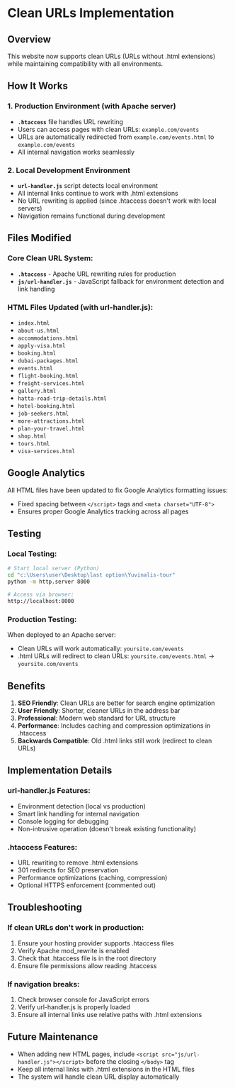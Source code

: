 # Clean URLs Implementation

## Overview
This website now supports clean URLs (URLs without .html extensions) while maintaining compatibility with all environments.

## How It Works

### 1. Production Environment (with Apache server)
- **`.htaccess`** file handles URL rewriting
- Users can access pages with clean URLs: `example.com/events`
- URLs are automatically redirected from `example.com/events.html` to `example.com/events`
- All internal navigation works seamlessly

### 2. Local Development Environment
- **`url-handler.js`** script detects local environment
- All internal links continue to work with .html extensions
- No URL rewriting is applied (since .htaccess doesn't work with local servers)
- Navigation remains functional during development

## Files Modified

### Core Clean URL System:
- **`.htaccess`** - Apache URL rewriting rules for production
- **`js/url-handler.js`** - JavaScript fallback for environment detection and link handling

### HTML Files Updated (with url-handler.js):
- `index.html`
- `about-us.html`
- `accommodations.html`
- `apply-visa.html`
- `booking.html`
- `dubai-packages.html`
- `events.html`
- `flight-booking.html`
- `freight-services.html`
- `gallery.html`
- `hatta-road-trip-details.html`
- `hotel-booking.html`
- `job-seekers.html`
- `more-attractions.html`
- `plan-your-travel.html`
- `shop.html`
- `tours.html`
- `visa-services.html`

## Google Analytics
All HTML files have been updated to fix Google Analytics formatting issues:
- Fixed spacing between `</script>` tags and `<meta charset="UTF-8">`
- Ensures proper Google Analytics tracking across all pages

## Testing

### Local Testing:
```bash
# Start local server (Python)
cd "c:\Users\user\Desktop\last option\Yuvinalis-tour"
python -m http.server 8000

# Access via browser:
http://localhost:8000
```

### Production Testing:
When deployed to an Apache server:
- Clean URLs will work automatically: `yoursite.com/events`
- .html URLs will redirect to clean URLs: `yoursite.com/events.html` → `yoursite.com/events`

## Benefits

1. **SEO Friendly**: Clean URLs are better for search engine optimization
2. **User Friendly**: Shorter, cleaner URLs in the address bar
3. **Professional**: Modern web standard for URL structure
4. **Performance**: Includes caching and compression optimizations in .htaccess
5. **Backwards Compatible**: Old .html links still work (redirect to clean URLs)

## Implementation Details

### url-handler.js Features:
- Environment detection (local vs production)
- Smart link handling for internal navigation
- Console logging for debugging
- Non-intrusive operation (doesn't break existing functionality)

### .htaccess Features:
- URL rewriting to remove .html extensions
- 301 redirects for SEO preservation
- Performance optimizations (caching, compression)
- Optional HTTPS enforcement (commented out)

## Troubleshooting

### If clean URLs don't work in production:
1. Ensure your hosting provider supports .htaccess files
2. Verify Apache mod_rewrite is enabled
3. Check that .htaccess file is in the root directory
4. Ensure file permissions allow reading .htaccess

### If navigation breaks:
1. Check browser console for JavaScript errors
2. Verify url-handler.js is properly loaded
3. Ensure all internal links use relative paths with .html extensions

## Future Maintenance

- When adding new HTML pages, include `<script src="js/url-handler.js"></script>` before the closing `</body>` tag
- Keep all internal links with .html extensions in the HTML files
- The system will handle clean URL display automatically

